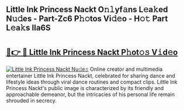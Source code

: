 ## Little Ink Princess Nackt O𝚗𝚕yf𝚊ns L𝚎a𝚔ed N𝚞𝚍es - Part-Zc6 P𝚑𝚘tos Vi𝚍𝚎o - H𝚘𝚝 Part L𝚎a𝚔s IIa6S

# <h2><a href="http://kf17n8.oniu.top/?m=Little+Ink+Princess+Nackt">🔗👉 🔴 Little Ink Princess Nackt P𝚑ot𝚘𝚜 V𝚒d𝚎o</a></h2>

[![Little Ink Princess Nackt Nu𝚍e𝚜](https://i.imgur.com/0qMVB7G.gif)](http://kf17n8.oniu.top/?m=Little+Ink+Princess+Nackt)
Online creator and multimedia entertainer Little Ink Princess Nackt, celebrated for sharing dance and lifestyle ideas through viral dance routines and compact clips. Little Ink Princess Nackt's public image is characterized by its friendly and approachable demeanor, but the intricacies of his personal life remain shrouded in secrecy.  
